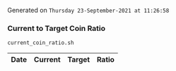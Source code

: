 Generated on `Thursday 23-September-2021 at 11:26:58`

### Current to Target Coin Ratio
`current_coin_ratio.sh`

Date|Current|Target|Ratio
---|---|---|---
